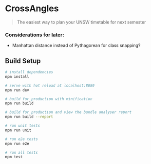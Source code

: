# CrossAngles

> The easiest way to plan your UNSW timetable for next semester

### Considerations for later:
* Manhattan distance instead of Pythagorean for class snapping?

## Build Setup

``` bash
# install dependencies
npm install

# serve with hot reload at localhost:8080
npm run dev

# build for production with minification
npm run build

# build for production and view the bundle analyser report
npm run build --report

# run unit tests
npm run unit

# run e2e tests
npm run e2e

# run all tests
npm test
```
